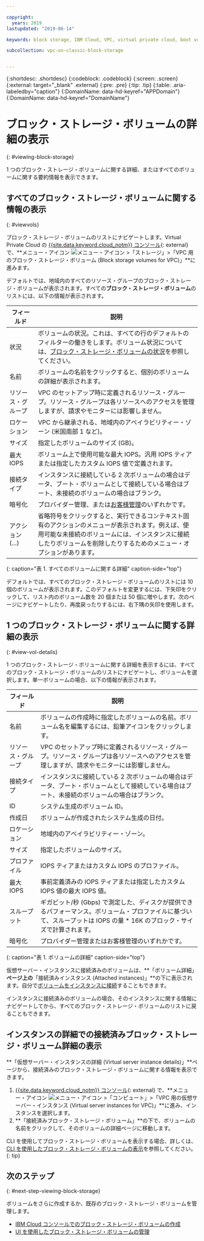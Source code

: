 ```yaml
---

copyright:
  years: 2019
lastupdated: "2019-06-14"

keywords: block storage, IBM Cloud, VPC, virtual private cloud, boot volume, data volume, volume, data storage, virtual server instance, instance

subcollection: vpc-on-classic-block-storage


---
```


{:shortdesc: .shortdesc}
{:codeblock: .codeblock}
{:screen: .screen}
{:external: target="_blank" .external}
{:pre: .pre}
{:tip: .tip}
{:table: .aria-labeledby="caption"}
{:DomainName: data-hd-keyref="APPDomain"}
{:DomainName: data-hd-keyref="DomainName"}

# ブロック・ストレージ・ボリュームの詳細の表示
{: #viewing-block-storage}

1 つのブロック・ストレージ・ボリュームに関する詳細、またはすべてのボリュームに関する要約情報を表示できます。

## すべてのブロック・ストレージ・ボリュームに関する情報の表示
{: #viewvols}

ブロック・ストレージ・ボリュームのリストにナビゲートします。Virtual Private Cloud の [{{site.data.keyword.cloud_notm}} コンソール](https://{DomainName}/vpc){: external}で、**メニュー・アイコン ![メニュー・アイコン](../../icons/icon_hamburger.svg) >「ストレージ」>「VPC 用のブロック・ストレージ・ボリューム (Block storage volumes for VPC)」**に進みます。

デフォルトでは、地域内のすべてのリソース・グループのブロック・ストレージ・ボリュームが表示されます。すべての**ブロック・ストレージ・ボリューム**のリストには、以下の情報が表示されます。

| フィールド | 説明 |
|-------|-------------|
| 状況 | ボリュームの状況。これは、すべての行のデフォルトのフィルターの働きをします。ボリューム状況については、[ブロック・ストレージ・ボリュームの状況](/docs/vpc-on-classic-block-storage?topic=vpc-on-classic-block-storage-managing-block-storage#status)を参照してください。|
| 名前 | ボリュームの名前をクリックすると、個別のボリュームの詳細が表示されます。|
| リソース・グループ |  VPC のセットアップ時に定義されるリソース・グループ。リソース・グループは各リソースへのアクセスを管理しますが、請求やモニターには影響しません。|
| ロケーション | VPC から継承される、地域内のアベイラビリティー・ゾーン (米国南部 1 など)。|
| サイズ | 指定したボリュームのサイズ (GB)。|
| 最大 IOPS | ボリューム上で使用可能な最大 IOPS。汎用 IOPS ティアまたは指定したカスタム IOPS 値で定義されます。|
| 接続タイプ | インスタンスに接続している 2 次ボリュームの場合はデータ、ブート・ボリュームとして接続している場合はブート、未接続のボリュームの場合はブランク。|
| 暗号化 | プロバイダー管理、または[お客様管理](/docs/vpc-on-classic-block-storage?topic=vpc-on-classic-block-storage-block-storage-encryption)のいずれかです。|
| アクション (...) | 省略符号をクリックすると、実行できるコンテキスト固有のアクションのメニューが表示されます。例えば、使用可能な未接続のボリュームには、インスタンスに接続したりボリュームを削除したりするためのメニュー・オプションがあります。|
{: caption="表 1. すべてのボリュームに関する詳細" caption-side="top"}

デフォルトでは、すべてのブロック・ストレージ・ボリュームのリストには 10 個のボリュームが表示されます。このデフォルトを変更するには、下矢印をクリックして、リスト内のボリューム数を 20 個または 50 個に増やします。次のページにナビゲートしたり、再度戻ったりするには、右下隅の矢印を使用します。

## 1 つのブロック・ストレージ・ボリュームに関する詳細の表示
{: #view-vol-details}

1 つのブロック・ストレージ・ボリュームに関する詳細を表示するには、すべてのブロック・ストレージ・ボリュームのリストにナビゲートし、ボリュームを選択します。単一ボリュームの場合、以下の情報が表示されます。

| フィールド | 説明 |
|-------|-------------|
| 名前  | ボリュームの作成時に指定したボリュームの名前。ボリューム名を編集するには、鉛筆アイコンをクリックします。|
| リソース・グループ |  VPC のセットアップ時に定義されるリソース・グループ。リソース・グループは各リソースへのアクセスを管理しますが、請求やモニターには影響しません。|
| 接続タイプ | インスタンスに接続している 2 次ボリュームの場合はデータ、ブート・ボリュームとして接続している場合はブート、未接続のボリュームの場合はブランク。|
| ID | システム生成のボリューム ID。|
| 作成日 | ボリュームが作成されたシステム生成の日付。|
| ロケーション | 地域内のアベイラビリティー・ゾーン。|
| サイズ | 指定したボリュームのサイズ。|
| プロファイル | IOPS ティアまたはカスタム IOPS のプロファイル。|
| 最大 IOPS | 事前定義済みの IOPS ティアまたは指定したカスタム IOPS 値の最大 IOPS 値。|
| スループット | ギガビット/秒 (Gbps) で測定した、ディスクが提供できるパフォーマンス。ボリューム・プロファイルに基づいて、スループットは IOPS の量 * 16K のブロック・サイズで計算されます。|
| 暗号化 | プロバイダー管理またはお客様管理のいずれかです。|
{: caption="表 1. ボリュームの詳細" caption-side="top"}

仮想サーバー・インスタンスに接続済みのボリュームは、**「ボリューム詳細」**ページ上の**「接続済みインスタンス (Attached instances)」**の下に表示されます。自分で[ボリュームをインスタンスに接続](/docs/vpc-on-classic-block-storage?topic=vpc-on-classic-block-storage-attaching-block-storage)することもできます。

インスタンスに接続済みのボリュームの場合、そのインスタンスに関する情報にナビゲートしてから、すべてのブロック・ストレージ・ボリュームのリストに戻ることもできます。

## インスタンスの詳細での接続済みブロック・ストレージ・ボリューム詳細の表示

**「仮想サーバー・インスタンスの詳細 (Virtual server instance details)」**ページから、接続済みのブロック・ストレージ・ボリュームに関する情報を表示できます。

1. [{{site.data.keyword.cloud_notm}} コンソール](https://{DomainName}/vpc){: external} で、**メニュー・アイコン ![メニュー・アイコン](../../icons/icon_hamburger.svg) >「コンピュート」>「VPC 用の仮想サーバー・インスタンス (Virtual server instances for VPC)」**に進み、インスタンスを選択します。
1. **「接続済みブロック・ストレージ・ボリューム」**の下で、ボリュームの名前をクリックして、そのボリュームの詳細ページに移動します。

CLI を使用してブロック・ストレージ・ボリュームを表示する場合、詳しくは、[CLI を使用したブロック・ストレージ・ボリュームの表示](/docs/vpc-on-classic-block-storage?topic=vpc-on-classic-block-storage-viewing-block-storage-cli)を参照してください。
{: tip}

## 次のステップ
{: #next-step-viewing-block-storage}

ボリュームをさらに作成するか、既存のブロック・ストレージ・ボリュームを管理します。

* [IBM Cloud コンソールでのブロック・ストレージ・ボリュームの作成](/docs/vpc-on-classic-block-storage?topic=vpc-on-classic-block-storage-creating-block-storage)
* [UI を使用したブロック・ストレージ・ボリュームの管理](/docs/vpc-on-classic-block-storage?topic=vpc-on-classic-block-storage-managing-block-storage)

